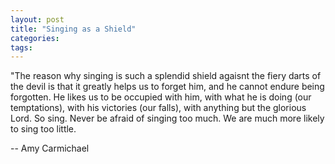 ```yaml
---
layout: post
title: "Singing as a Shield"
categories: 
tags: 
---
```


"The reason why singing is such a splendid shield agaisnt the fiery darts of the devil is that it greatly helps us to forget him, and he cannot endure being forgotten. He likes us to be occupied with him, with what he is doing (our temptations), with his victories (our falls), with anything but the glorious Lord. So sing. Never be afraid of singing too much. We are much more likely to sing too little.

-- Amy Carmichael